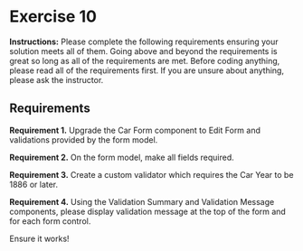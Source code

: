 # Exercise 10

**Instructions:** Please complete the following requirements ensuring your solution meets all of them. Going above and beyond the requirements is great so long as all of the requirements are met. Before coding anything, please read all of the requirements first. If you are unsure about anything, please ask the instructor.

## Requirements

**Requirement 1.** Upgrade the Car Form component to Edit Form and validations provided by the form model.

**Requirement 2.** On the form model, make all fields required.

**Requirement 3.** Create a custom validator which requires the Car Year to be 1886 or later.

**Requirement 4.** Using the Validation Summary and Validation Message components, please display validation message at the top of the form and for each form control.

Ensure it works!